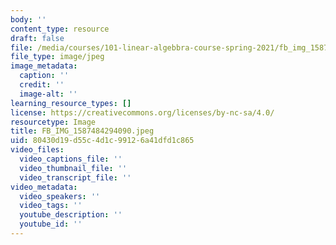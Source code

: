 ```yaml
---
body: ''
content_type: resource
draft: false
file: /media/courses/101-linear-algebbra-course-spring-2021/fb_img_1587484294090.jpeg
file_type: image/jpeg
image_metadata:
  caption: ''
  credit: ''
  image-alt: ''
learning_resource_types: []
license: https://creativecommons.org/licenses/by-nc-sa/4.0/
resourcetype: Image
title: FB_IMG_1587484294090.jpeg
uid: 80430d19-d55c-4d1c-9912-6a41dfd1c865
video_files:
  video_captions_file: ''
  video_thumbnail_file: ''
  video_transcript_file: ''
video_metadata:
  video_speakers: ''
  video_tags: ''
  youtube_description: ''
  youtube_id: ''
---
```

